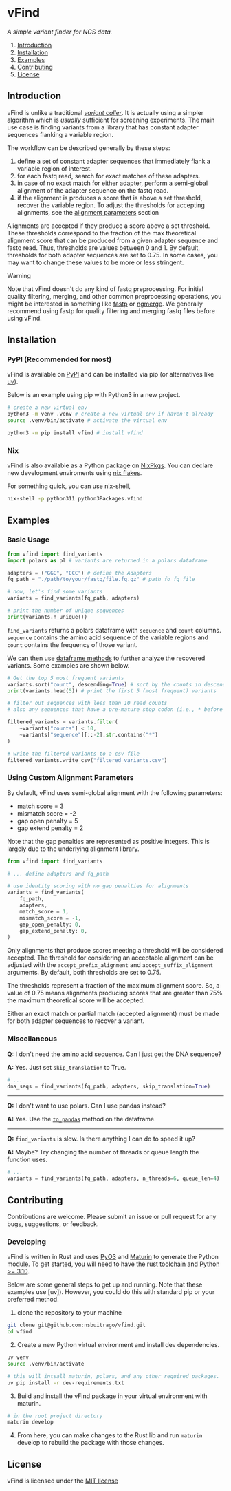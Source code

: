 # vFind

*A simple variant finder for NGS data.*

1. [Introduction](#introduction)
2. [Installation](#installation)
3. [Examples](#examples)
4. [Contributing](#contributing)
5. [License](#license)

## Introduction

vFind is unlike a traditional [*variant caller*](https://gencore.bio.nyu.edu/variant-calling-pipeline-gatk4/).
It is actually using a simpler algorithm which is *usually* sufficient for 
screening experiments. The main use case is finding variants from a library that
has constant adapter sequences flanking a variable region.

The workflow can be described generally by these steps:

1. define a set of constant adapter sequences that immediately flank a variable region of interest.
2. for each fastq read, search for exact matches of these adapters.
3. in case of no exact match for either adapter, perform a semi-global alignment of
the adapter sequence on the fastq read.
4. if the alignment is produces a score that is above a set threshold, recover the variable region.
To adjust the thresholds for accepting alignments, see the [alignment parameters](#using-custom-alignment-parameters) section

Alignments are accepted if they produce a score above a set threshold.
These thresholds correspond to the fraction of the max theoretical alignment score
that can be produced from a given adapter sequence and fastq read. Thus, thresholds
are values between 0 and 1. By default, thresholds for both adapter sequences are
set to 0.75. In some cases, you may want to change these values to be more or less
stringent. 

> [!WARNING]
> Note that vFind doesn't do any kind of fastq preprocessing. For initial quality
> filtering, merging, and other common preprocessing operations, you might be
> interested in something like [fastp]() or [ngmerge](). We generally recommend
> using fastp for quality filtering and merging fastq files before using vFind.

## Installation

### PyPI (Recommended for most)

vFind is available on [PyPI](https://pypi.org/) and can be installed via pip (or alternatives like
[uv](https://github.com/astral-sh/uv)).

Below is an example using pip with Python3 in a new project.

```bash
# create a new virtual env
python3 -m venv .venv # create a new virtual env if haven't already
source .venv/bin/activate # activate the virtual env

python3 -m pip install vfind # install vfind
```

### Nix

vFind is also available as a Python package on [NixPkgs](https://search.nixos.org/packages?). You can declare new
development enviroments using [nix flakes](https://wiki.nixos.org/wiki/Flakes).

For something quick, you can use nix-shell,

```bash
nix-shell -p python311 python3Packages.vfind
```

## Examples

### Basic Usage

```python
from vfind import find_variants
import polars as pl # variants are returned in a polars dataframe

adapters = ("GGG", "CCC") # define the Adapters
fq_path = "./path/to/your/fastq/file.fq.gz" # path fo fq file

# now, let's find some variants
variants = find_variants(fq_path, adapters)

# print the number of unique sequences 
print(variants.n_unique())
```

`find_variants` returns a polars dataframe with `sequence` and `count` columns.
`sequence` contains the amino acid sequence of the variable regions and
`count` contains the frequency of those variant.

We can then use [dataframe methods](https://docs.pola.rs/py-polars/html/reference/dataframe/index.html) 
to further analyze the recovered variants. Some examples are shown below.

```python
# Get the top 5 most frequent variants
variants.sort("count", descending=True) # sort by the counts in descending order
print(variants.head(5)) # print the first 5 (most frequent) variants

# filter out sequences with less than 10 read counts
# also any sequences that have a pre-mature stop codon (i.e., * before the last residue)

filtered_variants = variants.filter(
    ~variants["counts"] < 10,
    ~variants["sequence"][::-2].str.contains("*")
)

# write the filtered variants to a csv file
filtered_variants.write_csv("filtered_variants.csv")
```

### Using Custom Alignment Parameters

By default, vFind uses semi-global alignment with the following parameters:

- match score = 3
- mismatch score = -2
- gap open penalty = 5
- gap extend penalty = 2

Note that the gap penalties are represented as positive integers. This is largely due to the underlying
alignment library.

```python
from vfind import find_variants

# ... define adapters and fq_path

# use identity scoring with no gap penalties for alignments
variants = find_variants(
    fq_path,
    adapters,
    match_score = 1,
    mismatch_score = -1,
    gap_open_penalty: 0,
    gap_extend_penalty: 0,
)
```

Only alignments that produce scores meeting a threshold will be considered accepted. 
The threshold for considering an acceptable alignment can be adjusted with the
`accept_prefix_alignment` and `accept_suffix_alignment` arguments. By default,
both thresholds are set to 0.75.

The thresholds represent a fraction of the maximum alignment score. So, a value of 0.75
means alignments producing scores that are greater than 75% the maximum theoretical score
will be accepted.

Either an exact match or partial match (accepted alignment) must be made for both adapter sequences to recover a variant. 

### Miscellaneous

**Q:** I don't need the amino acid sequence. Can I just get the DNA sequence?

**A:** Yes. Just set `skip_translation` to True.

```python
# ...
dna_seqs = find_variants(fq_path, adapters, skip_translation=True)
```

---

**Q:** I don't want to use polars. Can I use pandas instead?

**A:** Yes. Use the [`to_pandas`](https://docs.pola.rs/py-polars/html/reference/dataframe/api/polars.DataFrame.to_pandas.html#polars.DataFrame.to_pandas) method on the dataframe.

---

**Q:** `find_variants` is slow. Is there anything I can do to speed it up?

**A:** Maybe? Try changing the number of threads or queue length the function uses.

```python
# ...
variants = find_variants(fq_path, adapters, n_threads=6, queue_len=4)
```

## Contributing

Contributions are welcome. Please submit an issue or pull request for any bugs,
suggestions, or feedback.

### Developing

vFind is written in Rust and uses [PyO3](https://pyo3.rs/v0.21.1/) and [Maturin](https://github.com/PyO3/maturin)
to generate the Python module. To get started, you will need to have the
[rust toolchain](https://www.rust-lang.org/tools/install) and [Python >= 3.10](https://www.python.org/downloads/).

Below are some general steps to get up and running. Note that these examples
use [uv]). However, you could do this with standard pip or your preferred method.

1. clone the repository to your machine

```bash
git clone git@github.com:nsbuitrago/vfind.git
cd vfind
```

2. Create a new Python virtual environment and install dev dependencies.

```bash
uv venv
source .venv/bin/activate

# this will intsall maturin, polars, and any other required packages.
uv pip install -r dev-requirements.txt
```

3. Build and install the vFind package in your virtual environment with maturin. 

```bash
# in the root project directory
maturin develop
```

4. From here, you can make changes to the Rust lib and run `maturin` develop
to rebuild the package with those changes.

## License

vFind is licensed under the [MIT license](LICENSE)

